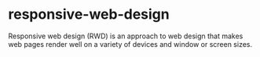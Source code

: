 # responsive-web-design
Responsive web design (RWD) is an approach to web design that makes web pages render well on a variety of devices and window or screen sizes. 
